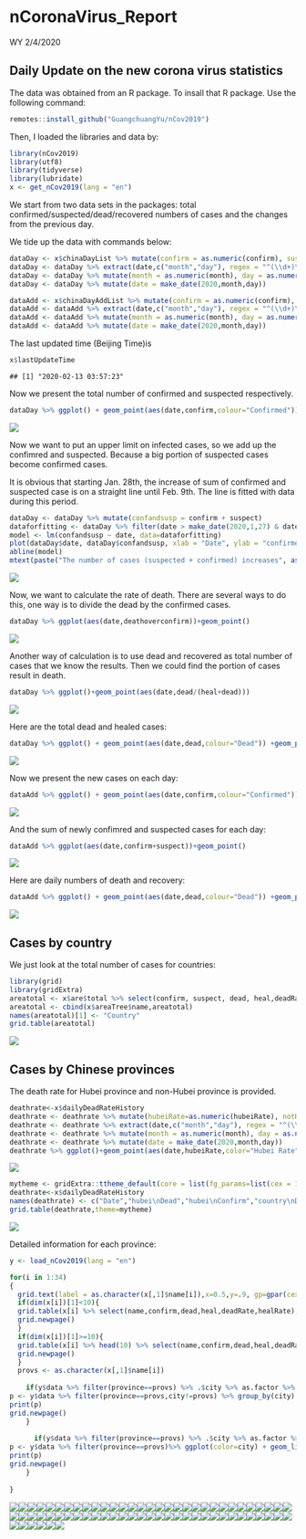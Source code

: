 nCoronaVirus\_Report
================
WY
2/4/2020

## Daily Update on the new corona virus statistics

The data was obtained from an R package. To insall that R package. Use
the following command:

``` r
remotes::install_github("GuangchuangYu/nCov2019")
```

Then, I loaded the libraries and data by:

``` r
library(nCov2019)
library(utf8)
library(tidyverse)
library(lubridate)
x <- get_nCov2019(lang = "en")
```

We start from two data sets in the packages: total
confirmed/suspected/dead/recovered numbers of cases and the changes from
the previous day.

We tide up the data with commands below:

``` r
dataDay <- x$chinaDayList %>% mutate(confirm = as.numeric(confirm), suspect = as.numeric(suspect), dead = as.numeric(dead), heal = as.numeric(heal), deathoverconfirm = dead/confirm)
dataDay <- dataDay %>% extract(date,c("month","day"), regex = "^(\\d+)\\.(\\d+)$",remove = FALSE) 
dataDay <- dataDay %>% mutate(month = as.numeric(month), day = as.numeric(day))
dataDay <- dataDay %>% mutate(date = make_date(2020,month,day))

dataAdd <- x$chinaDayAddList %>% mutate(confirm = as.numeric(confirm), suspect = as.numeric(suspect), dead = as.numeric(dead), heal = as.numeric(heal), deathoverconfirm = dead/confirm)
dataAdd <- dataAdd %>% extract(date,c("month","day"), regex = "^(\\d+)\\.(\\d+)$",remove = FALSE) 
dataAdd <- dataAdd %>% mutate(month = as.numeric(month), day = as.numeric(day))
dataAdd <- dataAdd %>% mutate(date = make_date(2020,month,day))
```

The last updated time (Beijing Time)is

``` r
x$lastUpdateTime
```

    ## [1] "2020-02-13 03:57:23"

Now we present the total number of confirmed and suspected respectively.

``` r
dataDay %>% ggplot() + geom_point(aes(date,confirm,colour="Confirmed")) +geom_point(aes(date,suspect,color="Suspect")) +theme(legend.position="right")+ylab("Number of cases")+labs(colour="Type")+scale_color_manual(values=c("blue","red"))
```

![](Reporttest_files/figure-gfm/unnamed-chunk-3-1.png)<!-- -->

Now we want to put an upper limit on infected cases, so we add up the
confimred and suspected. Because a big portion of suspected cases become
confirmed cases.

It is obvious that starting Jan. 28th, the increase of sum of confirmed
and suspected case is on a straight line until Feb. 9th. The line is
fitted with data during this period.

``` r
dataDay <- dataDay %>% mutate(confandsusp = confirm + suspect)
dataforfitting <- dataDay %>% filter(date > make_date(2020,1,27) & date < make_date(2020,2,9)) 
model <- lm(confandsusp ~ date, data=dataforfitting)
plot(dataDay$date, dataDay$confandsusp, xlab = "Date", ylab = "confirmed + suspected" )
abline(model)
mtext(paste("The number of cases (suspected + confirmed) increases", as.character(floor(model$coefficients[2])),"per day on average after Jan 28th.\n with R-squared value of ",round(summary(model)$r.squared, digits=5),"."))
```

![](Reporttest_files/figure-gfm/unnamed-chunk-4-1.png)<!-- -->

Now, we want to calculate the rate of death. There are several ways to
do this, one way is to divide the dead by the confirmed cases.

``` r
dataDay %>% ggplot(aes(date,deathoverconfirm))+geom_point()
```

![](Reporttest_files/figure-gfm/unnamed-chunk-5-1.png)<!-- -->

Another way of calculation is to use dead and recovered as total number
of cases that we know the results. Then we could find the portion of
cases result in death.

``` r
dataDay %>% ggplot()+geom_point(aes(date,dead/(heal+dead)))
```

![](Reporttest_files/figure-gfm/unnamed-chunk-6-1.png)<!-- -->

Here are the total dead and healed cases:

``` r
dataDay %>% ggplot() + geom_point(aes(date,dead,colour="Dead")) +geom_point(aes(date,heal,color="Healed")) +theme(legend.position="right")+ylab("Number of cases")+labs(colour="Type")+scale_color_manual(values=c("black","red"))
```

![](Reporttest_files/figure-gfm/unnamed-chunk-7-1.png)<!-- -->

Now we present the new cases on each day:

``` r
dataAdd %>% ggplot() + geom_point(aes(date,confirm,colour="Confirmed")) +geom_point(aes(date,suspect,color="Suspect")) +theme(legend.position="right")+ylab("Number of cases")+labs(colour="Type")+scale_color_manual(values=c("blue","red"))
```

![](Reporttest_files/figure-gfm/unnamed-chunk-8-1.png)<!-- -->

And the sum of newly confimred and suspected cases for each day:

``` r
dataAdd %>% ggplot(aes(date,confirm+suspect))+geom_point()
```

![](Reporttest_files/figure-gfm/unnamed-chunk-9-1.png)<!-- -->

Here are daily numbers of death and recovery:

``` r
dataAdd %>% ggplot() + geom_point(aes(date,dead,colour="Dead")) +geom_point(aes(date,heal,color="Healed")) +theme(legend.position="right")+ylab("Number of cases")+labs(colour="Type")+scale_color_manual(values=c("black","red"))
```

![](Reporttest_files/figure-gfm/unnamed-chunk-10-1.png)<!-- -->

## Cases by country

We just look at the total number of cases for countries:

``` r
library(grid)
library(gridExtra)
areatotal <- x$are$total %>% select(confirm, suspect, dead, heal,deadRate,healRate)
areatotal <- cbind(x$areaTree$name,areatotal)
names(areatotal)[1] <- "Country"
grid.table(areatotal)
```

![](Reporttest_files/figure-gfm/unnamed-chunk-11-1.png)<!-- -->

## Cases by Chinese provinces

The death rate for Hubei province and non-Hubei province is provided.

``` r
deathrate<-x$dailyDeadRateHistory
deathrate <- deathrate %>% mutate(hubeiRate=as.numeric(hubeiRate), notHubeiRate=as.numeric(notHubeiRate), countryRate=as.numeric(countryRate))
deathrate <- deathrate %>% extract(date,c("month","day"), regex = "^(\\d+)\\.(\\d+)$",remove = FALSE) 
deathrate <- deathrate %>% mutate(month = as.numeric(month), day = as.numeric(day))
deathrate <- deathrate %>% mutate(date = make_date(2020,month,day))
deathrate %>% ggplot()+geom_point(aes(date,hubeiRate,color="Hubei Rate"))+geom_point(aes(date,notHubeiRate,color="non-Hubei Rate"))+geom_point(aes(date,countryRate,color="country Rate"))+ ylab("Percentage(%)")
```

![](Reporttest_files/figure-gfm/unnamed-chunk-12-1.png)<!-- -->

``` r
mytheme <- gridExtra::ttheme_default(core = list(fg_params=list(cex = 1.0)),colhead = list(fg_params=list(cex = 1.0)),rowhead = list(fg_params=list(cex = 1.0)))
deathrate<-x$dailyDeadRateHistory
names(deathrate) <- c("Date","hubei\nDead","hubei\nConfirm","country\nDead","country\nConfirm","hubei\nRate","notHubei\nRate","country\nRate")
grid.table(deathrate,theme=mytheme)
```

![](Reporttest_files/figure-gfm/unnamed-chunk-13-1.png)<!-- -->

Detailed information for each province:

``` r
y <- load_nCov2019(lang = "en")
```

``` r
for(i in 1:34)
{
  grid.text(label = as.character(x[,1]$name[i]),x=0.5,y=.9, gp=gpar(cex=2))
  if(dim(x[i])[1]<10){
  grid.table(x[i] %>% select(name,confirm,dead,heal,deadRate,healRate),vp=viewport(x=0.5,y=.5,width=1,height=1))
  grid.newpage()
  }
  if(dim(x[i])[1]>=10){
  grid.table(x[i] %>% head(10) %>% select(name,confirm,dead,heal,deadRate,healRate),vp=viewport(x=0.5,y=.5,width=1,height=1))
  grid.newpage()
  }
  provs <- as.character(x[,1]$name[i])
  
    if(y$data %>% filter(province==provs) %>% .$city %>% as.factor %>% levels %>% length != 1){
p <- y$data %>% filter(province==provs,city!=provs) %>% group_by(city) %>% ggplot(color=city) + geom_line(aes(time,cum_confirm,color=city))+geom_point(aes(time,cum_confirm,color=city))+ylab(paste(provs," confirmed"))
print(p)
grid.newpage()
    }
  
      if(y$data %>% filter(province==provs) %>% .$city %>% as.factor %>% levels %>% length == 1){
p <- y$data %>% filter(province==provs)%>% ggplot(color=city) + geom_line(aes(time,cum_confirm,color=city))+geom_point(aes(time,cum_confirm,color=city))+ylab(paste(provs," confirmed"))
print(p)
grid.newpage()
    }
  
}
```

![](Reporttest_files/figure-gfm/unnamed-chunk-15-1.png)<!-- -->![](Reporttest_files/figure-gfm/unnamed-chunk-15-2.png)<!-- -->![](Reporttest_files/figure-gfm/unnamed-chunk-15-3.png)<!-- -->![](Reporttest_files/figure-gfm/unnamed-chunk-15-4.png)<!-- -->![](Reporttest_files/figure-gfm/unnamed-chunk-15-5.png)<!-- -->![](Reporttest_files/figure-gfm/unnamed-chunk-15-6.png)<!-- -->![](Reporttest_files/figure-gfm/unnamed-chunk-15-7.png)<!-- -->![](Reporttest_files/figure-gfm/unnamed-chunk-15-8.png)<!-- -->![](Reporttest_files/figure-gfm/unnamed-chunk-15-9.png)<!-- -->![](Reporttest_files/figure-gfm/unnamed-chunk-15-10.png)<!-- -->![](Reporttest_files/figure-gfm/unnamed-chunk-15-11.png)<!-- -->![](Reporttest_files/figure-gfm/unnamed-chunk-15-12.png)<!-- -->![](Reporttest_files/figure-gfm/unnamed-chunk-15-13.png)<!-- -->![](Reporttest_files/figure-gfm/unnamed-chunk-15-14.png)<!-- -->![](Reporttest_files/figure-gfm/unnamed-chunk-15-15.png)<!-- -->![](Reporttest_files/figure-gfm/unnamed-chunk-15-16.png)<!-- -->![](Reporttest_files/figure-gfm/unnamed-chunk-15-17.png)<!-- -->![](Reporttest_files/figure-gfm/unnamed-chunk-15-18.png)<!-- -->![](Reporttest_files/figure-gfm/unnamed-chunk-15-19.png)<!-- -->![](Reporttest_files/figure-gfm/unnamed-chunk-15-20.png)<!-- -->![](Reporttest_files/figure-gfm/unnamed-chunk-15-21.png)<!-- -->![](Reporttest_files/figure-gfm/unnamed-chunk-15-22.png)<!-- -->![](Reporttest_files/figure-gfm/unnamed-chunk-15-23.png)<!-- -->![](Reporttest_files/figure-gfm/unnamed-chunk-15-24.png)<!-- -->![](Reporttest_files/figure-gfm/unnamed-chunk-15-25.png)<!-- -->![](Reporttest_files/figure-gfm/unnamed-chunk-15-26.png)<!-- -->![](Reporttest_files/figure-gfm/unnamed-chunk-15-27.png)<!-- -->![](Reporttest_files/figure-gfm/unnamed-chunk-15-28.png)<!-- -->![](Reporttest_files/figure-gfm/unnamed-chunk-15-29.png)<!-- -->![](Reporttest_files/figure-gfm/unnamed-chunk-15-30.png)<!-- -->![](Reporttest_files/figure-gfm/unnamed-chunk-15-31.png)<!-- -->![](Reporttest_files/figure-gfm/unnamed-chunk-15-32.png)<!-- -->![](Reporttest_files/figure-gfm/unnamed-chunk-15-33.png)<!-- -->![](Reporttest_files/figure-gfm/unnamed-chunk-15-34.png)<!-- -->![](Reporttest_files/figure-gfm/unnamed-chunk-15-35.png)<!-- -->![](Reporttest_files/figure-gfm/unnamed-chunk-15-36.png)<!-- -->![](Reporttest_files/figure-gfm/unnamed-chunk-15-37.png)<!-- -->![](Reporttest_files/figure-gfm/unnamed-chunk-15-38.png)<!-- -->![](Reporttest_files/figure-gfm/unnamed-chunk-15-39.png)<!-- -->![](Reporttest_files/figure-gfm/unnamed-chunk-15-40.png)<!-- -->![](Reporttest_files/figure-gfm/unnamed-chunk-15-41.png)<!-- -->![](Reporttest_files/figure-gfm/unnamed-chunk-15-42.png)<!-- -->![](Reporttest_files/figure-gfm/unnamed-chunk-15-43.png)<!-- -->![](Reporttest_files/figure-gfm/unnamed-chunk-15-44.png)<!-- -->![](Reporttest_files/figure-gfm/unnamed-chunk-15-45.png)<!-- -->![](Reporttest_files/figure-gfm/unnamed-chunk-15-46.png)<!-- -->![](Reporttest_files/figure-gfm/unnamed-chunk-15-47.png)<!-- -->![](Reporttest_files/figure-gfm/unnamed-chunk-15-48.png)<!-- -->![](Reporttest_files/figure-gfm/unnamed-chunk-15-49.png)<!-- -->![](Reporttest_files/figure-gfm/unnamed-chunk-15-50.png)<!-- -->![](Reporttest_files/figure-gfm/unnamed-chunk-15-51.png)<!-- -->![](Reporttest_files/figure-gfm/unnamed-chunk-15-52.png)<!-- -->![](Reporttest_files/figure-gfm/unnamed-chunk-15-53.png)<!-- -->![](Reporttest_files/figure-gfm/unnamed-chunk-15-54.png)<!-- -->![](Reporttest_files/figure-gfm/unnamed-chunk-15-55.png)<!-- -->![](Reporttest_files/figure-gfm/unnamed-chunk-15-56.png)<!-- -->![](Reporttest_files/figure-gfm/unnamed-chunk-15-57.png)<!-- -->![](Reporttest_files/figure-gfm/unnamed-chunk-15-58.png)<!-- -->![](Reporttest_files/figure-gfm/unnamed-chunk-15-59.png)<!-- -->![](Reporttest_files/figure-gfm/unnamed-chunk-15-60.png)<!-- -->![](Reporttest_files/figure-gfm/unnamed-chunk-15-61.png)<!-- -->![](Reporttest_files/figure-gfm/unnamed-chunk-15-62.png)<!-- -->![](Reporttest_files/figure-gfm/unnamed-chunk-15-63.png)<!-- -->![](Reporttest_files/figure-gfm/unnamed-chunk-15-64.png)<!-- -->![](Reporttest_files/figure-gfm/unnamed-chunk-15-65.png)<!-- -->![](Reporttest_files/figure-gfm/unnamed-chunk-15-66.png)<!-- -->![](Reporttest_files/figure-gfm/unnamed-chunk-15-67.png)<!-- -->![](Reporttest_files/figure-gfm/unnamed-chunk-15-68.png)<!-- -->
